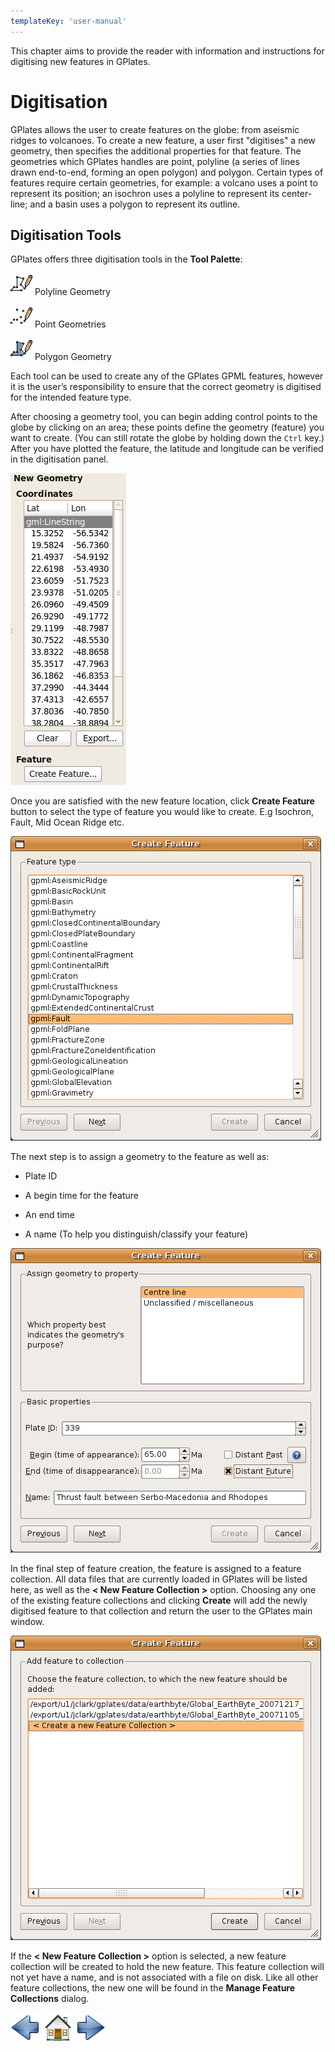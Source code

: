 ```yaml
---
templateKey: 'user-manual'
---
```

This chapter aims to provide the reader with information and instructions for digitising new features in GPlates.

Digitisation
============

GPlates allows the user to create features on the globe: from aseismic ridges to volcanoes. To create a new feature, a user first "digitises" a new geometry, then specifies the additional properties for that feature. The geometries which GPlates handles are point, polyline (a series of lines drawn end-to-end, forming an open polygon) and polygon. Certain types of features require certain geometries, for example: a volcano uses a point to represent its position; an isochron uses a polyline to represent its center-line; and a basin uses a polygon to represent its outline.

Digitisation Tools
------------------

GPlates offers three digitisation tools in the **Tool Palette**:

![](icons/digitise_polyline_35.png) Polyline Geometry

![](icons/digitise_multipoint_35.png) Point Geometries

![](icons/digitise_polygon_35.png) Polygon Geometry

Each tool can be used to create any of the GPlates GPML features, however it is the user’s responsibility to ensure that the correct geometry is digitised for the intended feature type.

After choosing a geometry tool, you can begin adding control points to the globe by clicking on an area; these points define the geometry (feature) you want to create. (You can still rotate the globe by holding down the `Ctrl` key.) After you have plotted the feature, the latitude and longitude can be verified in the digitisation panel.

![](screenshots/TaskPanel-NewGeometry.png)

Once you are satisfied with the new feature location, click **Create Feature** button to select the type of feature you would like to create. E.g Isochron, Fault, Mid Ocean Ridge etc.

![](screenshots/CreateFeature-1.png)

The next step is to assign a geometry to the feature as well as:

-   Plate ID

-   A begin time for the feature

-   An end time

-   A name (To help you distinguish/classify your feature)

![](screenshots/CreateFeature-2.png)

In the final step of feature creation, the feature is assigned to a feature collection. All data files that are currently loaded in GPlates will be listed here, as well as the **&lt; New Feature Collection &gt;** option. Choosing any one of the existing feature collections and clicking **Create** will add the newly digitised feature to that collection and return the user to the GPlates main window.

![](screenshots/CreateFeature-3.png)

If the **&lt; New Feature Collection &gt;** option is selected, a new feature collection will be created to hold the new feature. This feature collection will not yet have a name, and is not associated with a file on disk. Like all other feature collections, the new one will be found in the **Manage Feature Collections** dialog.

![](images/icons/prev.png) ![](images/icons/home.png) ![](images/icons/next.png)
